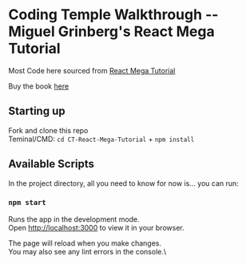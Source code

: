 # Coding Temple Walkthrough -- Miguel Grinberg's React Mega Tutorial

Most Code here sourced from [React Mega Tutorial](https://blog.miguelgrinberg.com/post/introducing-the-react-mega-tutorial)

Buy the book [here](https://www.amazon.com/React-Mega-Tutorial-development-step-step/dp/B09Y96B9Q1)
## Starting up
Fork and clone this repo\
Teminal/CMD: `cd CT-React-Mega-Tutorial` + `npm install`

## Available Scripts

In the project directory, all you need to know for now is... you can run:

### `npm start`

Runs the app in the development mode.\
Open [http://localhost:3000](http://localhost:3000) to view it in your browser.

The page will reload when you make changes.\
You may also see any lint errors in the console.\

